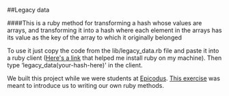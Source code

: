 ##Legacy data

####This is a ruby method for transforming a hash whose values are arrays, and transforming it into a hash where each element in the arrays has its value as the key of the array to which it originally belonged

To use it just copy the code from the lib/legacy_data.rb file and paste it into a ruby client ([Here's a link](http://www.learnhowtoprogram.com/lessons/installing-ruby) that helped me install ruby on my machine). Then type ‘legacy_data(your-hash-here)' in the client.

We built this project while we were students at [Epicodus](http://www.epicodus.com/). [This exercise](http://www.learnhowtoprogram.com/lessons/legacy-data-conversion-prime-sifting-nth-prime) was meant to introduce us to writing our own ruby methods.
